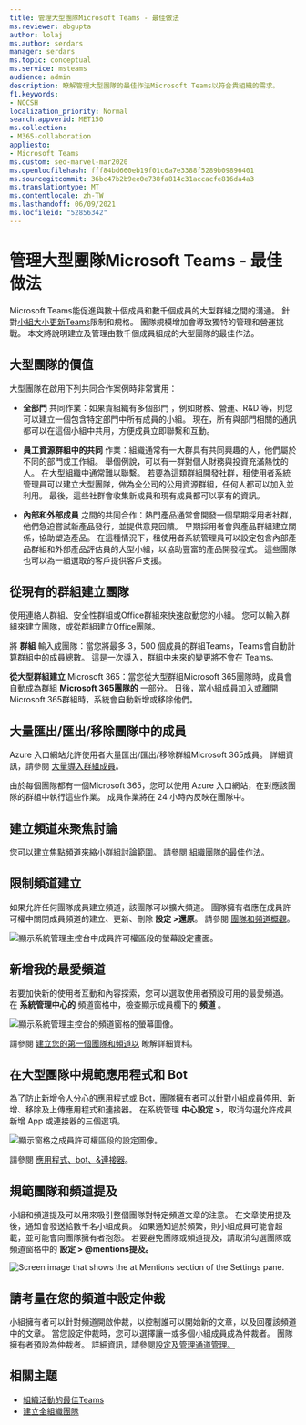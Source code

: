 ```yaml
---
title: 管理大型團隊Microsoft Teams - 最佳做法
ms.reviewer: abgupta
author: lolaj
ms.author: serdars
manager: serdars
ms.topic: conceptual
ms.service: msteams
audience: admin
description: 瞭解管理大型團隊的最佳作法Microsoft Teams以符合貴組織的需求。
f1.keywords:
- NOCSH
localization_priority: Normal
search.appverid: MET150
ms.collection:
- M365-collaboration
appliesto:
- Microsoft Teams
ms.custom: seo-marvel-mar2020
ms.openlocfilehash: fff84bd660eb19f01c6a7e3388f5289b09896401
ms.sourcegitcommit: 36bc47b2b9ee0e738fa814c31accacfe816da4a3
ms.translationtype: MT
ms.contentlocale: zh-TW
ms.lasthandoff: 06/09/2021
ms.locfileid: "52856342"
---
```

# <a name="manage-large-teams-in-microsoft-teams---best-practices"></a>管理大型團隊Microsoft Teams - 最佳做法

Microsoft Teams能促進與數十個成員和數千個成員的大型群組之間的溝通。 針對[小組大小更新Teams](limits-specifications-teams.md)限制和規格。 團隊規模增加會導致獨特的管理和營運挑戰。 本文將說明建立及管理由數千個成員組成的大型團隊的最佳作法。

## <a name="value-of-large-teams"></a>大型團隊的價值

大型團隊在啟用下列共同合作案例時非常實用：

- **全部門** 共同作業：如果貴組織有多個部門 ，例如財務、營運、R&D 等，則您可以建立一個包含特定部門中所有成員的小組。 現在，所有與部門相關的通訊都可以在這個小組中共用，方便成員立即聯繫和互動。

- **員工資源群組中的共同** 作業：組織通常有一大群具有共同興趣的人，他們屬於不同的部門或工作組。 舉個例說，可以有一群對個人財務與投資充滿熱忱的人。 在大型組織中通常難以聯繫。 若要為這類群組開發社群，租使用者系統管理員可以建立大型團隊，做為全公司的公用資源群組，任何人都可以加入並利用。 最後，這些社群會收集新成員和現有成員都可以享有的資訊。

- **內部和外部成員** 之間的共同合作：熱門產品通常會開發一個早期採用者社群，他們急迫嘗試新產品發行，並提供意見回饋。 早期採用者會與產品群組建立關係，協助塑造產品。 在這種情況下，租使用者系統管理員可以設定包含內部產品群組和外部產品評估員的大型小組，以協助豐富的產品開發程式。 這些團隊也可以為一組選取的客戶提供客戶支援。

## <a name="create-teams-from-existing-groups"></a>從現有的群組建立團隊

使用連絡人群組、安全性群組或Office群組來快速啟動您的小組。 您可以輸入群組來建立團隊，或從群組建立Office團隊。

將 **群組** 輸入成團隊：當您將最多 3，500 個成員的群組Teams，Teams會自動計算群組中的成員總數。 這是一次導入，群組中未來的變更將不會在 Teams。

**從大型群組建立** Microsoft 365：當您從大型群組Microsoft 365團隊時，成員會自動成為群組 **Microsoft 365團隊的** 一部分。 日後，當小組成員加入或離開Microsoft 365群組時，系統會自動新增或移除他們。

## <a name="bulk-importexportremove-members-in-a-team"></a>大量匯出/匯出/移除團隊中的成員

Azure 入口網站允許使用者大量匯出/匯出/移除群組Microsoft 365成員。 詳細資訊，請參閱 [大量導入群組成員](/azure/active-directory/enterprise-users/groups-bulk-import-members#to-bulk-import-group-members)。

由於每個團隊都有一個Microsoft 365，您可以使用 Azure 入口網站，在對應該團隊的群組中執行這些作業。 成員作業將在 24 小時內反映在團隊中。

## <a name="create-channels-to-focus-discussions"></a>建立頻道來聚焦討論

您可以建立焦點頻道來縮小群組討論範圍。 請參閱 [組織團隊的最佳作法](best-practices-organizing.md)。

## <a name="restrict-channel-creation"></a>限制頻道建立

如果允許任何團隊成員建立頻道，該團隊可以擴大頻道。 團隊擁有者應在成員許可權中關閉成員頻道的建立、更新、刪除 **設定 >還原**。 請參閱 [團隊和頻道概觀](teams-channels-overview.md)。

![顯示系統管理主控台中成員許可權區段的螢幕設定畫面。](media/no-channel-creation.png "系統管理主控台中成員許可權區段的螢幕設定畫面。未取消勾選允許成員建立或刪除頻道選項。")

## <a name="add-favorite-channels"></a>新增我的最愛頻道

若要加快新的使用者互動和內容探索，您可以選取使用者預設可用的最愛頻道。 在 **系統管理中心的** 頻道窗格中，檢查顯示成員欄下的 **頻道** 。

![顯示系統管理主控台的頻道窗格的螢幕圖像。](media/favorite-channels.png "顯示系統管理主控台的頻道窗格的螢幕圖像。某些頻道會檢查為成員顯示。")

 請參閱 [建立您的第一個團隊和頻道以](get-started-with-teams-create-your-first-teams-and-channels.md) 瞭解詳細資料。

## <a name="regulate-applications-and-bots-in-large-teams"></a>在大型團隊中規範應用程式和 Bot

為了防止新增令人分心的應用程式或 Bot，團隊擁有者可以針對小組成員停用、新增、移除及上傳應用程式和連接器。 在系統管理 **中心設定 >**，取消勾選允許成員新增 App 或連接器的三個選項。

![顯示窗格之成員許可權區段的設定圖像。](media/disable-bots-connectors.png "顯示窗格之成員許可權區段的設定圖像。允許成員新增 App 或連接器的選項會取消勾選。")

請參閱 [應用程式、bot、&連接器](deploy-apps-microsoft-teams-landing-page.md)。

## <a name="regulate-team-and-channel-mentions"></a>規範團隊和頻道提及

小組和頻道提及可以用來吸引整個團隊對特定頻道文章的注意。 在文章使用提及後，通知會發送給數千名小組成員。 如果通知過於頻繁，則小組成員可能會超載，並可能會向團隊擁有者抱怨。 若要避免團隊或頻道提及，請取消勾選團隊或頻道窗格中的 **設定 > @mentions提及。**

![Screen image that shows the at Mentions section of the Settings pane.](media/no-at-mentions.png "顯示窗格的 <提及> 區段的設定圖像。未勾選顯示和給予成員提及存取權的選項。")

## <a name="consider-setting-up-moderation-in-your-channels"></a>請考量在您的頻道中設定仲裁

小組擁有者可以針對頻道開啟仲裁，以控制誰可以開始新的文章，以及回覆該頻道中的文章。 當您設定仲裁時，您可以選擇讓一或多個小組成員成為仲裁者。 團隊擁有者預設為仲裁者。 詳細資訊，請參閱[設定及管理通道管理。](manage-channel-moderation-in-teams.md)

## <a name="related-topics"></a>相關主題

- [組織活動的最佳Teams](best-practices-organizing.md)
- [建立全組織團隊](create-an-org-wide-team.md)